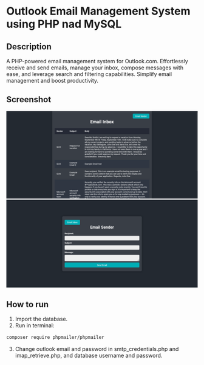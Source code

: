 # Outlook Email Management System using PHP nad MySQL

## Description
A PHP-powered email management system for Outlook.com. Effortlessly receive and send emails, manage your inbox, compose messages with ease, and leverage search and filtering capabilities. Simplify email management and boost productivity.

##  Screenshot
<img src="/inbox.png">
<img src="/sender.png">

## How to run
1.  Import the database.
2.  Run in terminal:
```sh
composer require phpmailer/phpmailer
```
3.  Change outlook email and password in smtp_credentials.php and imap_retrieve.php, and database username and password.

